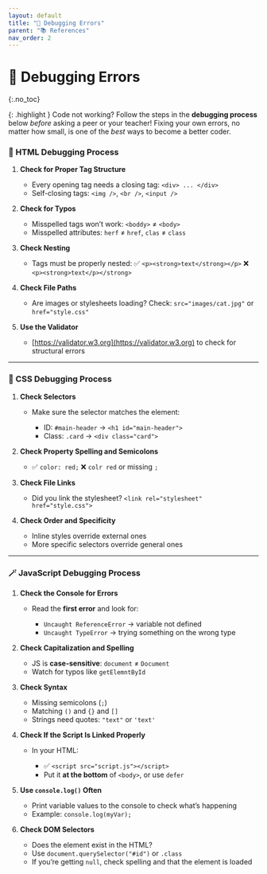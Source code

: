 ```yaml
---
layout: default
title: "🐞 Debugging Errors" 
parent: "📚 References"
nav_order: 2
---
```


# 🐞 Debugging Errors
{:.no_toc}

{: .highlight } 
Code not working? Follow the steps in the **debugging process** below _before_ asking a peer or your teacher! Fixing your own errors, no matter how small, is one of the _best_ ways to become a better coder. 

### 🧱 HTML Debugging Process

1. **Check for Proper Tag Structure**

   * Every opening tag needs a closing tag: `<div> ... </div>`
   * Self-closing tags: `<img />`, `<br />`, `<input />`

2. **Check for Typos**

   * Misspelled tags won’t work: `<boddy>` ≠ `<body>`
   * Misspelled attributes: `herf` ≠ `href`, `clas` ≠ `class`

3. **Check Nesting**

   * Tags must be properly nested:
     ✅ `<p><strong>text</strong></p>`
     ❌ `<p><strong>text</p></strong>`

4. **Check File Paths**

   * Are images or stylesheets loading?
     Check: `src="images/cat.jpg"` or `href="style.css"`

5. **Use the Validator**

   * [https://validator.w3.org](https://validator.w3.org) to check for structural errors

---

### 🎨 CSS Debugging Process

1. **Check Selectors**

   * Make sure the selector matches the element:

     * ID: `#main-header` → `<h1 id="main-header">`
     * Class: `.card` → `<div class="card">`

2. **Check Property Spelling and Semicolons**

   * ✅ `color: red;`
     ❌ `colr red` or missing `;`

3. **Check File Links**

   * Did you link the stylesheet?
     `<link rel="stylesheet" href="style.css">`

4. **Check Order and Specificity**

   * Inline styles override external ones
   * More specific selectors override general ones

---

### 🪄 JavaScript Debugging Process

1. **Check the Console for Errors**

   * Read the **first error** and look for:

     * `Uncaught ReferenceError` → variable not defined
     * `Uncaught TypeError` → trying something on the wrong type

2. **Check Capitalization and Spelling**

   * JS is **case-sensitive**: `document` ≠ `Document`
   * Watch for typos like `getElemntById`

3. **Check Syntax**

   * Missing semicolons (`;`)
   * Matching `()` and `{}` and `[]`
   * Strings need quotes: `"text"` or `'text'`

4. **Check If the Script Is Linked Properly**

   * In your HTML:

     * ✅ `<script src="script.js"></script>`
     * Put it **at the bottom** of `<body>`, or use `defer`

5. **Use `console.log()` Often**

   * Print variable values to the console to check what’s happening
   * Example: `console.log(myVar);`

6. **Check DOM Selectors**

   * Does the element exist in the HTML?
   * Use `document.querySelector("#id")` or `.class`
   * If you’re getting `null`, check spelling and that the element is loaded

